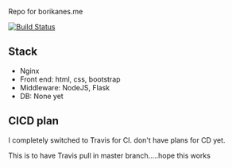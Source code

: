 Repo for borikanes.me

[![Build Status](https://travis-ci.org/borikanes/borikanes.svg)](https://travis-ci.org/borikanes/borikanes)

## Stack
- Nginx
- Front end: html, css, bootstrap
- Middleware: NodeJS, Flask
- DB: None yet

## CICD plan
I completely switched to Travis for CI.
don't have plans for CD yet.

This is to have Travis pull in master branch.....hope this works
